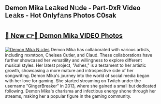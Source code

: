 ## Demon Mika Le𝚊ked N𝚞de - Part-DxR Video Le𝚊ks - Hot Onlyf𝚊ns Photos C0sak

# <h2><a href="http://ab79770.deff.icu/?id=Demon+Mika">🔗 New 👉🔴 Demon Mika VIDEO Photos</a></h2>

[![Demon Mika N𝚞des](https://i.imgur.com/rIISA9y.gif)](http://ab79770.deff.icu/?id=Demon+Mika)
Demon Mika has collaborated with various artists, including mxmtoon, Chelsea Cutler, and Claud. These collaborations have further showcased her versatility and willingness to explore different musical styles. Her latest project, "Ashes," is a testament to her artistic growth, showcasing a more mature and introspective side of her songwriting. Demon Mika's journey into the world of social media began with her love for gaming. She started streaming on Twitch under the username "GingerBreaker" in 2013, where she gained a small but dedicated following. Demon Mika's charisma and infectious energy shone through her streams, making her a popular figure in the gaming community.
